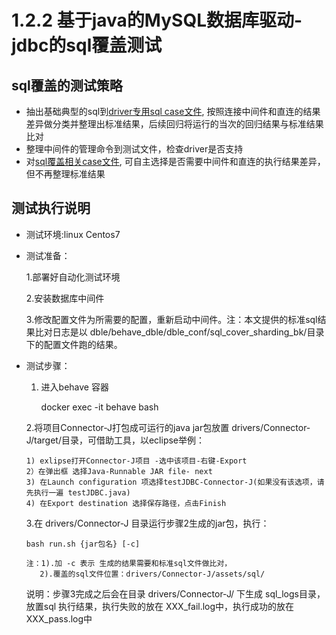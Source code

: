 # 1.2.2 基于java的MySQL数据库驱动-jdbc的sql覆盖测试

## sql覆盖的测试策略

- 抽出基础典型的sql到[driver专用sql case文件](./1.3%20sql文件说明.md#), 按照连接中间件和直连的结果差异做分类并整理出标准结果，后续回归将运行的当次的回归结果与标准结果比对
- 整理中间件的管理命令到测试文件，检查driver是否支持
- 对[sql覆盖相关case文件](./1.3%20sql文件说明.md), 可自主选择是否需要中间件和直连的执行结果差异，但不再整理标准结果

## 测试执行说明

- 测试环境:linux Centos7

- 测试准备：

   1.部署好自动化测试环境

   2.安装数据库中间件

   3.修改配置文件为所需要的配置，重新启动中间件。注：本文提供的标准sql结果比对日志是以 dble/behave_dble/dble_conf/sql_cover_sharding_bk/目录下的配置文件跑的结果。

- 测试步骤：

  1. 进入behave 容器

      docker exec -it behave bash

  2.将项目Connector-J打包成可运行的java jar包放置 drivers/Connector-J/target/目录，可借助工具，以eclipse举例：

      1) exlipse打开Connector-J项目 -选中该项目-右键-Export
      2）在弹出框 选择Java-Runnable JAR file- next
      3) 在Launch configuration 项选择testJDBC-Connector-J(如果没有该选项，请先执行一遍 testJDBC.java)
      4) 在Export destination 选择保存路径，点击Finish

  3.在 drivers/Connector-J 目录运行步骤2生成的jar包，执行：

      bash run.sh {jar包名} [-c]

      注：1).加 -c 表示 生成的结果需要和标准sql文件做比对，
         2).覆盖的sql文件位置：drivers/Connector-J/assets/sql/

     说明：步骤3完成之后会在目录 drivers/Connector-J/ 下生成 sql_logs目录，放置sql 执行结果，执行失败的放在 XXX_fail.log中，执行成功的放在 XXX_pass.log中
